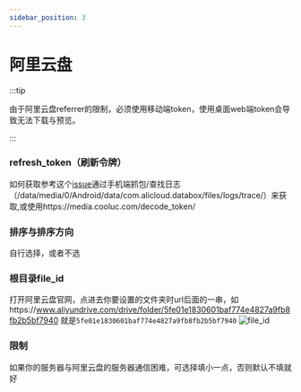 ```yaml
---
sidebar_position: 3
---
```


# 阿里云盘

:::tip

由于阿里云盘referrer的限制，必须使用移动端token，使用桌面web端token会导致无法下载与预览。

:::

### refresh_token（刷新令牌）
如何获取参考这个[issue](https://github.com/Xhofe/alist/issues/88)通过手机端抓包/查找日志（/data/media/0/Android/data/com.alicloud.databox/files/logs/trace/）来获取,或使用https://media.cooluc.com/decode_token/
### 排序与排序方向
自行选择，或者不选
### 根目录file_id
打开阿里云盘官网，点进去你要设置的文件夹时url后面的一串，如https://www.aliyundrive.com/drive/folder/5fe01e1830601baf774e4827a9fb8fb2b5bf7940 就是`5fe01e1830601baf774e4827a9fb8fb2b5bf7940`
![file_id](https://store.heytapimage.com/cdo-portal/feedback/202111/24/e69c2d064d6794fc008c7ba1588707da.png)

### 限制
如果你的服务器与阿里云盘的服务器通信困难，可选择填小一点，否则默认不填就好